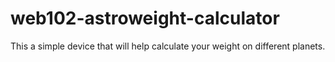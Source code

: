 # web102-astroweight-calculator

This a simple device that will help calculate your weight on different planets.
